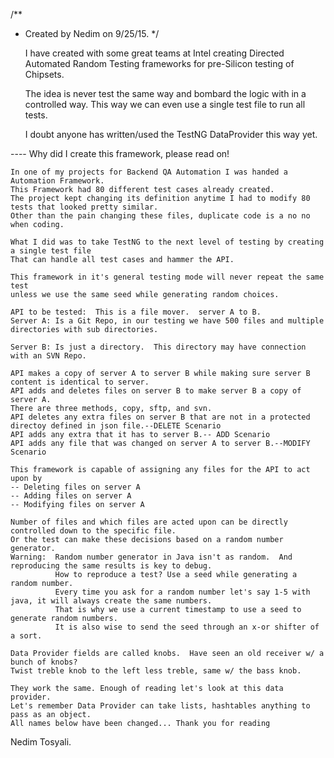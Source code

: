 /**
 * Created by Nedim on 9/25/15.
 */

    I have created with some great teams at Intel creating Directed Automated Random Testing frameworks for 
    pre-Silicon testing of Chipsets.

    The idea is never test the same way and bombard the logic with in a controlled way.
    This way we can even use a single test file to run all tests. 

    I doubt anyone has written/used the TestNG DataProvider this way yet.
    
---- Why did I create this framework, please read on!

    In one of my projects for Backend QA Automation I was handed a Automation Framework.
    This Framework had 80 different test cases already created.
    The project kept changing its definition anytime I had to modify 80 tests that looked pretty similar.
    Other than the pain changing these files, duplicate code is a no no when coding.

    What I did was to take TestNG to the next level of testing by creating a single test file 
    That can handle all test cases and hammer the API.  

    This framework in it's general testing mode will never repeat the same test 
    unless we use the same seed while generating random choices.

    API to be tested:  This is a file mover.  server A to B.  
    Server A: Is a Git Repo, in our testing we have 500 files and multiple directories with sub directories.
              
    Server B: Is just a directory.  This directory may have connection with an SVN Repo.

    API makes a copy of server A to server B while making sure server B content is identical to server.
    API adds and deletes files on server B to make server B a copy of server A.
    There are three methods, copy, sftp, and svn.
    API deletes any extra files on server B that are not in a protected directoy defined in json file.--DELETE Scenario
    API adds any extra that it has to server B.-- ADD Scenario
    API adds any file that was changed on server A to server B.--MODIFY Scenario

    This framework is capable of assigning any files for the API to act upon by 
    -- Deleting files on server A
    -- Adding files on server A
    -- Modifying files on server A

    Number of files and which files are acted upon can be directly controlled down to the specific file.
    Or the test can make these decisions based on a random number generator.
    Warning:  Random number generator in Java isn't as random.  And reproducing the same results is key to debug.
              How to reproduce a test? Use a seed while generating a random number.              
              Every time you ask for a random number let's say 1-5 with java, it will always create the same numbers.
              That is why we use a current timestamp to use a seed to generate random numbers.
              It is also wise to send the seed through an x-or shifter of a sort.

    Data Provider fields are called knobs.  Have seen an old receiver w/ a bunch of knobs?
    Twist treble knob to the left less treble, same w/ the bass knob.

    They work the same. Enough of reading let's look at this data provider.
    Let's remember Data Provider can take lists, hashtables anything to pass as an object.
    All names below have been changed... Thank you for reading 
    
Nedim Tosyali.

